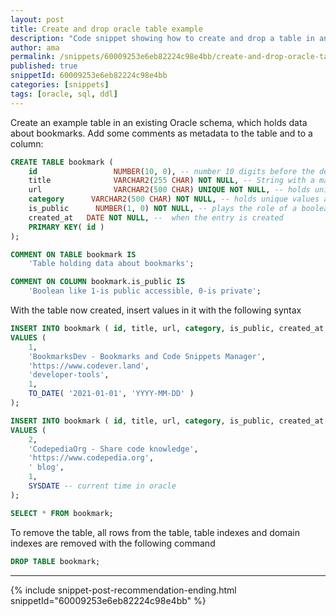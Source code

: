 ```yaml
---
layout: post
title: Create and drop oracle table example
description: "Code snippet showing how to create and drop a table in an oracle database"
author: ama
permalink: /snippets/60009253e6eb82224c98e4bb/create-and-drop-oracle-table-example
published: true
snippetId: 60009253e6eb82224c98e4bb
categories: [snippets]
tags: [oracle, sql, ddl]
---
```


Create an example table in an existing Oracle schema, which holds data about bookmarks.
 Add some comments as metadata to the table and to a column:

```sql
CREATE TABLE bookmark (
    id                 NUMBER(10, 0), -- number 10 digits before the decimal and 0 digits after the decimal
    title              VARCHAR2(255 CHAR) NOT NULL, -- String with a maximum length of 255 charachters
    url                VARCHAR2(500 CHAR) UNIQUE NOT NULL, -- holds unique values across the table data
    category      VARCHAR2(500 CHAR) NOT NULL, -- holds unique values across the table data
    is_public      NUMBER(1, 0) NOT NULL, -- plays the role of a boolean '0'-false, '1'-true ,
    created_at   DATE NOT NULL, --  when the entry is created
    PRIMARY KEY( id )
);

COMMENT ON TABLE bookmark IS
    'Table holding data about bookmarks';

COMMENT ON COLUMN bookmark.is_public IS
    'Boolean like 1-is public accessible, 0-is private';
```

With the table now created, insert values in it with the following syntax

```sql
INSERT INTO bookmark ( id, title, url, category, is_public, created_at )
VALUES (
    1,
    'BookmarksDev - Bookmarks and Code Snippets Manager',
    'https://www.codever.land',
    'developer-tools',
    1,
    TO_DATE( '2021-01-01', 'YYYY-MM-DD' )
);

INSERT INTO bookmark ( id, title, url, category, is_public, created_at )
VALUES (
    2,
    'CodepediaOrg - Share code knowledge',
    'https://www.codepedia.org',
    ' blog',
    1,
    SYSDATE -- current time in oracle
);

SELECT * FROM bookmark;
```

To remove the table, all rows from the table, table indexes and domain indexes are removed with the following command

```sql
DROP TABLE bookmark;
```

<hr/>

 {% include snippet-post-recommendation-ending.html snippetId="60009253e6eb82224c98e4bb" %}
